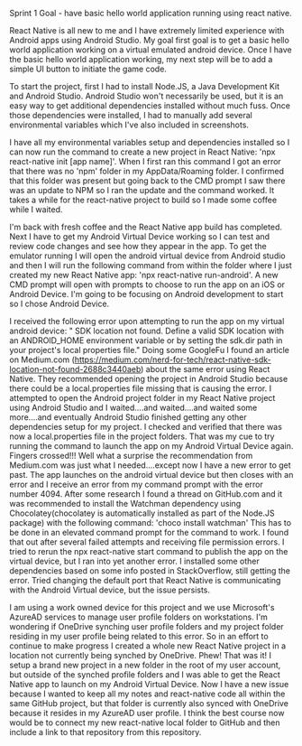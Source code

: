 Sprint 1 Goal - have basic hello world application running using react native. 

React Native is all new to me and I have extremely limited experience with Android apps using Android Studio. My goal first goal is to get a basic hello world application working on a virtual emulated android device. Once I have the basic hello world application working, my next step will be to add a simple UI button to initiate the game code. 

To start the project, first I had to install Node.JS, a Java Development Kit and Android Studio. Android Studio won't necessarily be used, but it is an easy way to get additional dependencies installed without much fuss. Once those dependencies were installed, I had to manually add several environmental variables which I've also included in screenshots. 

I have all my environmental variables setup and dependencies installed so I can now run the command to create a new project in React Native: 'npx react-native init [app name]'. When I first ran this command I got an error that there was no 'npm' folder in my AppData/Roaming folder. I confirmed that this folder was present but going back to the CMD prompt I saw there was an update to NPM so I ran the update and the command worked. It takes a while for the react-native project to build so I made some coffee while I waited. 

I'm back with fresh coffee and the React Native app build has completed. Next I have to get my Android Virtual Device working so I can test and review code changes and see how they appear in the app. To get the emulator running I will open the android virtual device from Android studio and then I will run the following command from within the folder where I just created my new React Native app: 'npx react-native run-android'. A new CMD prompt will open with prompts to choose to run the app on an iOS or Android Device. I'm going to be focusing on Android development to start so I chose Android Device. 

I received the following error upon attempting to run the app on my virtual android device: " SDK location not found. Define a valid SDK location with an ANDROID_HOME environment variable or by setting the sdk.dir path in your project's local properties file." Doing some GoogleFu I found an article on Medium.com (https://medium.com/nerd-for-tech/react-native-sdk-location-not-found-2688c3440aeb) about the same error using React Native. They recommended opening the project in Android Studio because there could be a local.properties file missing that is causing the error. I attempted to open the Android project folder in my React Native project using Android Studio and I waited....and waited....and waited some more....and eventually Android Studio finished getting any other dependencies setup for my project. I checked and verified that there was now a local.properties file in the project folders. That was my cue to try running the command to launch the app on my Android Virtual Device again. Fingers crossed!!! Well what a surprise the recommendation from Medium.com was just what I needed....except now I have a new error to get past. The app launches on the android virtual device but then closes with an error and I receive an error from my command prompt with the error number 4094. After some research I found a thread on GitHub.com and it was recommended to install the Watchman dependency using Chocolatey(chocolatey is automatically installed as part of the Node.JS package) with the following command: 'choco install watchman' This has to be done in an elevated command prompt for the command to work. I found that out after several failed attempts and receiving file permission errors. I tried to rerun the npx react-native start command to publish the app on the virtual device, but I ran into yet another error. I installed some other dependencies based on some info posted in StackOverflow, still getting the error. Tried changing the default port that React Native is communicating with the Android Virtual device, but the issue persists.

I am using a work owned device for this project and we use Microsoft's AzureAD services to manage user profile folders on workstations. I'm wondering if OneDrive synching user profile folders and my project folder residing in my user profile being related to this error. So in an effort to continue to make progress I created a whole new React Native project in a location not currently being synched by OneDrive. Phew! That was it! I setup a brand new project in a new folder in the root of my user account, but outside of the synched profile folders and I was able to get the React Native app to launch on my Android Virtual Device. Now I have a new issue because I wanted to keep all my notes and react-native code all within the same GitHub project, but that folder is currently also synced with OneDrive because it resides in my AzureAD user profile. I think the best course now would be to connect my new react-native local folder to GitHub and then include a link to that repository from this repository. 
